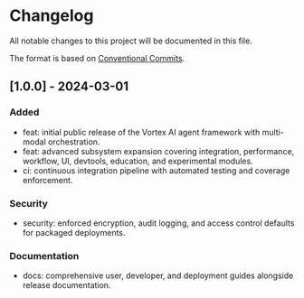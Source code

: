 # Changelog

All notable changes to this project will be documented in this file.

The format is based on [Conventional Commits](https://www.conventionalcommits.org/en/v1.0.0/).

## [1.0.0] - 2024-03-01
### Added
- feat: initial public release of the Vortex AI agent framework with multi-modal orchestration.
- feat: advanced subsystem expansion covering integration, performance, workflow, UI, devtools, education, and experimental modules.
- ci: continuous integration pipeline with automated testing and coverage enforcement.

### Security
- security: enforced encryption, audit logging, and access control defaults for packaged deployments.

### Documentation
- docs: comprehensive user, developer, and deployment guides alongside release documentation.
